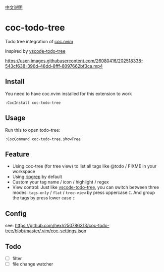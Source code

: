[ 中文说明 ](https://blog.hexuhua.vercel.app/post/27)

# coc-todo-tree

Todo tree integration of [coc.nvim](https://github.com/neoclide/coc.nvim)

Inspired by [vscode-todo-tree](https://github.com/Gruntfuggly/todo-tree)

https://user-images.githubusercontent.com/26080416/202518338-543cf638-396d-48dd-8fff-8097662bf3ca.mp4

## Install

You need to have coc.nvim installed for this extension to work

```
:CocInstall coc-todo-tree
```

## Usage

Run this to open todo-tree:

```
:CocCommand coc-todo-tree.showTree
```

## Feature

- Using coc-tree (for tree view) to list all tags like @todo / FIXME in your workspace
- Using [ripgrep](https://github.com/BurntSushi/ripgrep) by default
- Custom your tag name / icon / highlight / regex
- View control: Just like [vscode-todo-tree](https://github.com/Gruntfuggly/todo-tree), you can switch between three modes: `tags-only` / `flat` / `tree-view` by press uppercase `C`. And group the tags by press lower case `c`

## Config

see: https://github.com/hexh250786313/coc-todo-tree/blob/master/.vim/coc-settings.json

## Todo

- [ ] filter
- [ ] file change watcher
